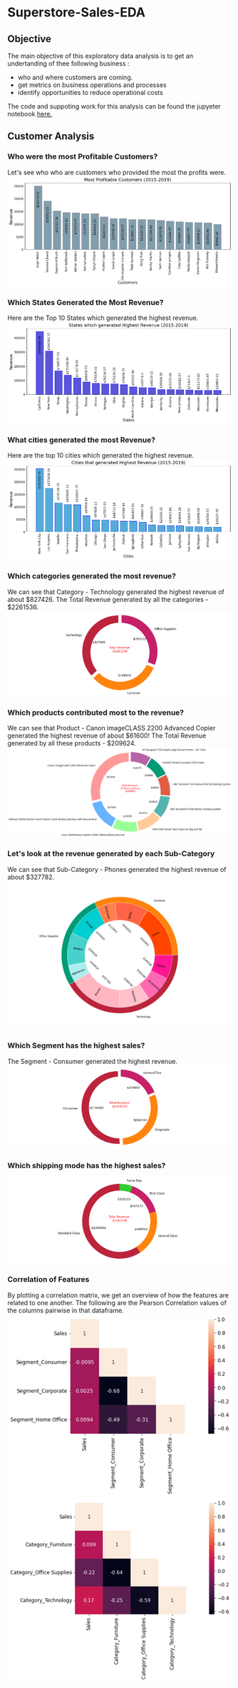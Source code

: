 # Superstore-Sales-EDA

## Objective
The main objective of this exploratory data analysis is to get an undertanding of thee following business :
- who and where customers are coming.
- get metrics on business operations and processes
- identify opportunities to reduce operational costs


The code and suppoting work for this analysis can be found the jupyeter notebook [here.](https://github.com/eddydatabox/Superstore-Sales-EDA/blob/main/SuperStore-Exploratory-data-analysis.ipynb)

## Customer Analysis
### Who were the most Profitable Customers?
Let's see who who are customers who provided the most the profits were.
![](https://github.com/eddydatabox/Superstore-Sales-EDA/blob/main/Data/MVCustomers.png)

### Which States Generated the Most Revenue?
Here are the Top 10 States which generated the highest revenue.
![](https://github.com/eddydatabox/Superstore-Sales-EDA/blob/main/Data/States.png)

### What cities generated the most Revenue?
Here are the top 10 cities which generated the highest revenue.
![](https://github.com/eddydatabox/Superstore-Sales-EDA/blob/main/Data/Cities.png)

### Which categories generated the most revenue?
We can see that Category - Technology generated the highest revenue of about $827426.
The Total Revenue generated by all the categories - $2261536.
![](https://github.com/eddydatabox/Superstore-Sales-EDA/blob/main/Data/Categories.png)


### Which products contributed most to the revenue?
We can see that Product - Canon imageCLASS 2200 Advanced Copier generated the highest revenue of about $61600!
The Total Revenue generated by all these products - $209624.
![](https://github.com/eddydatabox/Superstore-Sales-EDA/blob/main/Data/products.png)

### Let's look at the revenue generated by each Sub-Category
We can see that Sub-Category - Phones generated the highest revenue of about $327782.
![](https://github.com/eddydatabox/Superstore-Sales-EDA/blob/main/Data/sub-category.png)

### Which Segment has the highest sales?
The Segment - Consumer generated the highest revenue.
![](https://github.com/eddydatabox/Superstore-Sales-EDA/blob/main/Data/Segment.png)

### Which shipping mode has the highest sales?
![](https://github.com/eddydatabox/Superstore-Sales-EDA/blob/main/Data/shipping.png)

### Correlation of Features
By plotting a correlation matrix, we get an overview of how the features are related to one another. 
The following are the Pearson Correlation values of the columns pairwise in that dataframe.
![](https://github.com/eddydatabox/Superstore-Sales-EDA/blob/main/Data/correlation1.png)
![](https://github.com/eddydatabox/Superstore-Sales-EDA/blob/main/Data/correlation2.png)
